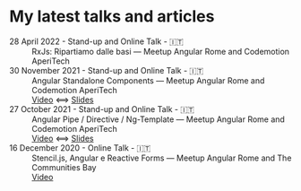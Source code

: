 # My latest talks and articles

<dl>      
<dt> 28 April 2022 - Stand-up and Online Talk - 🇮🇹 </dt>
  <dd>
    RxJs: Ripartiamo dalle basi — Meetup Angular Rome and Codemotion AperiTech <br />
  </dd>  

<dt> 30 November 2021 - Stand-up and Online Talk - 🇮🇹 </dt>
  <dd>
    Angular Standalone Components — Meetup Angular Rome and Codemotion AperiTech <br />
    <a href="https://www.youtube.com/watch?v=qEfL1ofSAuc">Video</a> ⟺ <a href="https://github.com/DavidePassafaro/talks-and-articles-extra-resources/blob/main/slides/30%20November%202021%20-%20Angular%20Standadlone%20Components.pptx">Slides</a>
  </dd>
  
  <dt> 27 October 2021 - Stand-up and Online Talk - 🇮🇹 </dt>
  <dd>
    Angular Pipe / Directive / Ng-Template — Meetup Angular Rome and Codemotion AperiTech <br />
    <a href="https://www.youtube.com/watch?v=dMuDYVNDm8g">Video</a> ⟺ <a href="https://github.com/DavidePassafaro/talks-and-articles-extra-resources/blob/7e196609d1b883d926e4d410161ba2acbc92921c/slides/27%20October%202021%20-%20Angular%20Pipe%20Directive%20Ng-Template.pptx">Slides</a>
  </dd>
  
  <dt> 16 December 2020 - Online Talk - 🇮🇹 </dt>
  <dd>
    Stencil.js, Angular e Reactive Forms — Meetup Angular Rome and The Communities Bay <br />
    <a href="https://youtu.be/sTLi_-s_RWs">Video</a>
  </dd>
</dl>
